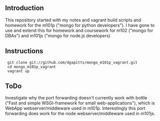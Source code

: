 Introduction
------------

This repository started with my notes and vagrant build scripts and homework for the m101p ("mongo for python developers").
I have gone to use and extend this for homework and coursework for m102 ("mongo for DBAs") and m101js ("mongo for node.js developers) 


Instructions
-------------

     git clone git://github.com/dgapitts/mongo_m101p_vagrant.git
     cd mongo_m101p_vagrant
     vagrant up


ToDo
----

Investigate why the port forwarding doesn't currently work with bottle ("Fast and simple WSGI-framework for small web-applications"), which is WebApp webserver/middleware used in m101p.
Interestingly this port forwarding does work for the node webserver/middleware used in m101js.


